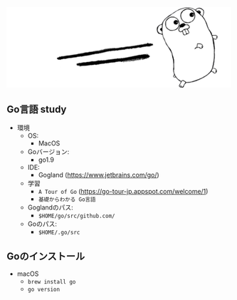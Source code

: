 ![Alt Text](https://github.com/yhidetoshi/Pictures/raw/master/Go_study/Golang-top.png)

## Go言語 study



- 環境　
  - OS: 
    - MacOS
  - Goバージョン:  
    - go1.9
  - IDE: 
    - Gogland (https://www.jetbrains.com/go/)
  - 学習
    - `A Tour of Go` (https://go-tour-jp.appspot.com/welcome/1)
    - `基礎からわかる Go言語`
  - Goglandのパス:
    - `$HOME/go/src/github.com/`
  - Goのパス:
    - `$HOME/.go/src`
    
## Goのインストール
- macOS
  - `brew install go`
  - `go version`
